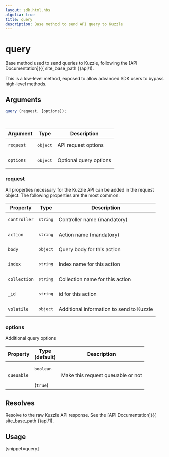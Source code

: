 ```yaml
---
layout: sdk.html.hbs
algolia: true
title: query
description: Base method to send API query to Kuzzle
---
```


# query

Base method used to send queries to Kuzzle, following the [API Documentation]({{ site_base_path }}api/1).

<div class="alert alert-warning">
This is a low-level method, exposed to allow advanced SDK users to bypass high-level methods.
</div>

## Arguments

```javascript
query (request, [options]);
```

<br/>

| Argument  | Type   | Description            |
| -------------- | --------- | ------------- |
| `request` | <pre>object</pre> | API request options    |
| `options` | <pre>object</pre> | Optional query options |

### request

All properties necessary for the Kuzzle API can be added in the request object.
The following properties are the most common.

| Property     | Type   | Description                               |
| -------------- | --------- | ------------- |
| `controller` | <pre>string</pre> | Controller name (mandatory)               |
| `action`     | <pre>string</pre> | Action name (mandatory)                   |
| `body`       | <pre>object</pre> | Query body for this action                |
| `index`      | <pre>string</pre> | Index name for this action                |
| `collection` | <pre>string</pre> | Collection name for this action           |
| `_id`        | <pre>string</pre> | id for this action                        |
| `volatile`   | <pre>object</pre> | Additional information to send to Kuzzle |

### options

Additional query options

| Property     | Type<br/>(default)    | Description   |
| -------------- | --------- | ------------- |
| `queuable` | <pre>boolean</pre><br/>(`true`) | Make this request queuable or not |

## Resolves

Resolve to the raw Kuzzle API response. See the [API Documentation]({{ site_base_path }}api/1).

## Usage

[snippet=query]
